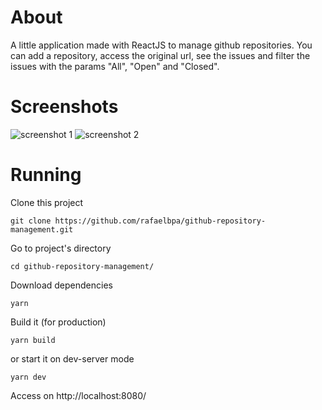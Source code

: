 # About
A little application made with ReactJS to manage github repositories. You can add a repository, access the original url, see the issues and filter the issues with the params "All", "Open" and "Closed".

# Screenshots
![screenshot 1](https://i.imgur.com/YKxz0ma.png)
![screenshot 2](https://i.imgur.com/lzb5XRk.png)

# Running
Clone this project
```
git clone https://github.com/rafaelbpa/github-repository-management.git
```

Go to project's directory
```
cd github-repository-management/
```

Download dependencies
```
yarn
```

Build it (for production)
```
yarn build
```

or start it on dev-server mode
```
yarn dev
```

Access on http://localhost:8080/
